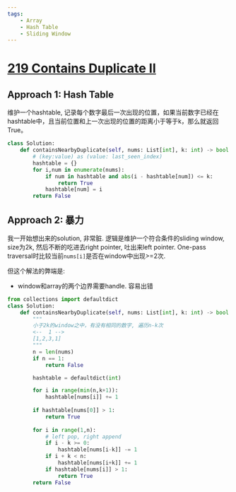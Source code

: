 ```yaml
---
tags:
    - Array
    - Hash Table
    - Sliding Window
---
```


# [219 Contains Duplicate II](https://leetcode.com/problems/contains-duplicate-ii/description/)


## Approach 1: Hash Table

维护一个hashtable, 记录每个数字最后一次出现的位置，如果当前数字已经在hashtable中，且当前位置和上一次出现的位置的距离小于等于k，那么就返回True。

```python
class Solution:
    def containsNearbyDuplicate(self, nums: List[int], k: int) -> bool:
        # (key:value) as (value: last_seen_index)
        hashtable = {}
        for i,num in enumerate(nums):            
            if num in hashtable and abs(i - hashtable[num]) <= k:
                return True
            hashtable[num] = i
        return False
```

## Approach 2: 暴力

我一开始想出来的solution, 非常脏. 逻辑是维护一个符合条件的sliding window, size为2k, 然后不断的吃进去right pointer, 吐出来left pointer. One-pass traversal时比较当前`nums[i]`是否在window中出现>=2次.

但这个解法的弊端是:

- window和array的两个边界需要handle. 容易出错

```python
from collections import defaultdict
class Solution:
    def containsNearbyDuplicate(self, nums: List[int], k: int) -> bool:
        """
        小于2k的window之中，有没有相同的数字, 遍历n-k次
        <--  1 -->       
        [1,2,3,1]
        """
        n = len(nums)
        if n == 1:
            return False

        hashtable = defaultdict(int)

        for i in range(min(n,k+1)):
            hashtable[nums[i]] += 1
        
        if hashtable[nums[0]] > 1:
            return True
        
        for i in range(1,n):            
            # left pop, right append
            if i - k >= 0:
                hashtable[nums[i-k]] -= 1
            if i + k < n:
                hashtable[nums[i+k]] += 1
            if hashtable[nums[i]] > 1:
                return True
        return False
```